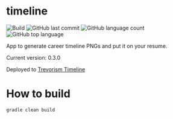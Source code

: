 # timeline
![Build](https://github.com/trevorism/timeline/actions/workflows/deploy.yml/badge.svg)
![GitHub last commit](https://img.shields.io/github/last-commit/trevorism/timeline)
![GitHub language count](https://img.shields.io/github/languages/count/trevorism/timeline)
![GitHub top language](https://img.shields.io/github/languages/top/trevorism/timeline)

App to generate career timeline PNGs and put it on your resume. 

Current version: 0.3.0

Deployed to [Trevorism Timeline](https://timeline.draw.trevorism.com/)

# How to build
`gradle clean build`
